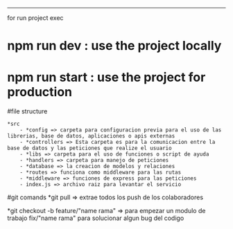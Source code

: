 ---

for run project exec

# npm run dev : use the project locally

# npm run start : use the project for production

#file structure

    *src
        - *config => carpeta para configuracion previa para el uso de las librerias, base de datos, aplicaciones o apis externas
        - *controllers => Esta carpeta es para la comunicacion entre la base de datos y las peticiones que realize el usuario
        - *libs => carpeta para el uso de funciones o script de ayuda
        - *handlers => carpeta para manejo de peticiones
        - *database => la creacion de modelos y relaciones
        - *routes => funciona como middleware para las rutas
        - *middleware => funciones de express para las peticiones
        - index.js => archivo raiz para levantar el servicio

#git comands
\*git pull => extrae todos los push de los colaboradores

\*git checkout -b feature/"name rama" => para empezar un modulo de trabajo
                  fix/"name rama" para solucionar algun bug del codigo
                  
